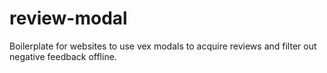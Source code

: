 # review-modal
Boilerplate for websites to use vex modals to acquire reviews and filter out negative feedback offline.
